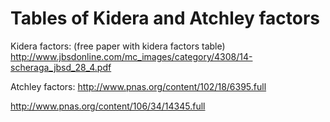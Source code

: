 # Tables of Kidera and Atchley factors

Kidera factors:
(free paper with kidera factors table) http://www.jbsdonline.com/mc_images/category/4308/14-scheraga_jbsd_28_4.pdf


Atchley factors:
http://www.pnas.org/content/102/18/6395.full


http://www.pnas.org/content/106/34/14345.full
